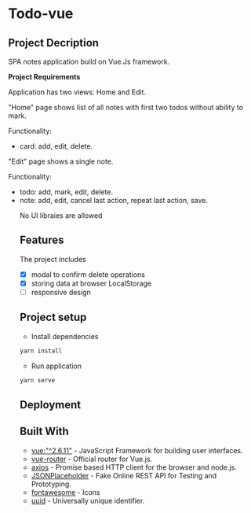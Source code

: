 # Todo-vue

## Project Decription
SPA notes application build on Vue.Js framework.

**Project Requirements**

Application has two views: Home and Edit.

"Home" page shows list of all notes with first two todos without ability to mark.

 Functionality:
<ul>
 <li> card: add, edit, delete.</li>
</ul>

"Edit" page shows a single note.

Functionality:
<ul>
  <li> todo: add, mark, edit, delete. </li>
   <li> note: add, edit, cancel last action, repeat last action, save.</li>
 
No UI libraies are allowed

## Features

The project includes
- [x] modal to confirm delete operations
- [x] storing data at browser LocalStorage
- [ ] responsive design

## Project setup

- Install dependencies
``` bash
yarn install
```

- Run application

``` bash
yarn serve
```

## Deployment



## Built With

- [vue:"^2.6.11"](https://https://vuejs.org/v2/guide/) - JavaScript Framework for building user interfaces.
- [vue-router](https://router.vuejs.org/) - Official router for Vue.js.
- [axios](https://github.com/axios/axios) - Promise based HTTP client for the browser and node.js.
- [JSONPlaceholder](https://jsonplaceholder.typicode.com/) - Fake Online REST API for Testing and Prototyping.
- [fontawesome](https://github.com/FortAwesome/vue-fontawesome) - Icons
- [uuid](https://www.npmjs.com/package/uuid) - Universally unique identifier.



